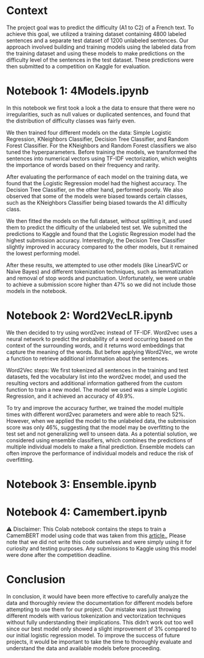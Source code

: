 # Context
The project goal was to predict the difficulty (A1 to C2) of a French text. To achieve this goal, we utilized a training dataset containing 4800 labeled sentences and a separate test dataset of 1200 unlabeled sentences. Our approach involved building and training models using the labeled data from the training dataset and using these models to make predictions on the difficulty level of the sentences in the test dataset. These predictions were then submitted to a competition on Kaggle for evaluation.

# Notebook 1: 4Models.ipynb 

In this notebook we first took a look a the data to ensure that there were no irregularities, such as null values or duplicated sentences, and found that the distribution of difficulty classes was fairly even. 

We then trained four different models on the data: Simple Logistic Regression, KNeighbors Classifier, Decision Tree Classifier, and Random Forest Classifier. For the KNeighbors and Random Forest classifiers we also tuned the hyperparameters.  Before training the models, we transformed the sentences into numerical vectors using TF-IDF vectorization, which weights the importance of words based on their frequency and rarity. 

After evaluating the performance of each model on the training data, we found that the Logistic Regression model had the highest accuracy. The Decision Tree Classifier, on the other hand, performed poorly. We also observed that some of the models were biased towards certain classes, such as the KNeighbors Classifier being biased towards the A1 difficulty class. 

We then fitted the models on the full dataset, without splitting it, and used them to predict the difficulty of the unlabeled test set. We submitted the predictions to Kaggle and found that the Logistic Regression model had the highest submission accuracy. Interestingly, the Decision Tree Classifier slightly improved in accuracy compared to the other models, but it remained the lowest performing model. 

After these results, we attempted to use other models (like LinearSVC or Naive Bayes) and different tokenization techniques, such as lemmatization and removal of stop words and punctuation. Unfortunately, we were unable to achieve a submission score higher than 47% so we did not include those models in the notebook.  

# Notebook 2: Word2VecLR.ipynb

We then decided to try using word2vec instead of TF-IDF. Word2vec uses a neural network to predict the probability of a word occurring based on the context of the surrounding words, and it returns word embeddings that capture the meaning of the words. But before applying Word2Vec, we wrote a function to retrieve additional information about the sentences.

Word2Vec steps: We first tokenized all sentences in the training and test datasets, fed the vocabulary list into the word2vec model, and used the resulting vectors and additional information gathered from the custom function to train a new model. The model we used was a simple Logistic Regression, and it achieved an accuracy of 49.9%. 

To try and improve the accuracy further, we trained the model multiple times with different word2vec parameters and were able to reach 52%. However, when we applied the model to the unlabeled data, the submission score was only 46%, suggesting that the model may be overfitting to the test set and not generalizing well to unseen data. As a potential solution, we considered using ensemble classifiers, which combines the predictions of multiple individual models to make a final prediction. Ensemble models can often improve the performance of individual models and reduce the risk of overfitting.

# Notebook 3: Ensemble.ipynb 



# Notebook 4: Camembert.ipynb

⚠️ Disclaimer: This Colab notebook contains the steps to train a CamemBERT model using code that was taken from this [article.](https://www.kaggle.com/code/houssemayed/camembert-for-french-tweets-classification/notebook#CamemBERT-for-text-classification-task),
Please note that we did not write this code ourselves and were simply using it for curiosity and testing purposes. Any submissions to Kaggle using this model were done after the competition deadline.

# Conclusion

In conclusion, it would have been more effective to carefully analyze the data and thoroughly review the documentation for different models before attempting to use them for our project. Our mistake was just throwing different models with various tokenization and vectorization techniques without fully understanding their implications. This didn’t work out too well since our best model only showed a slight improvement of 3% compared to our initial logistic regression model. To improve the success of future projects, it would be important to take the time to thoroughly evaluate and understand the data and available models before proceeding.
